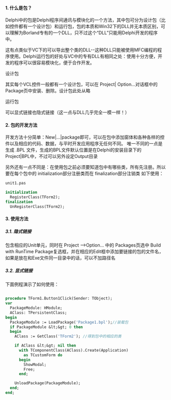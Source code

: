 #### 1. 什么是包？

Delphi中的包是Delphi程序间通讯与模块化的一个方法，其中包可分为设计包（比如控件都有一个设计包）和运行包，包的本质和Win32下的DLL并无本质区别，可以理解为Borland专有的一个DLL，只不过这个“DLL”只能用Delphi开发的程序中。

这有点类似于VC下的可以导出整个类的DLL--这种DLL只能被使用MFC编程的程序使用。Delphi运行包的好处与VC中的专有DLL有相同之处：使用十分方便，开发的程序可以很容易模块化，便于合作开发。

设计包

其实每个VCL控件一般都有一个设计包，可以在 Project| Option...对话框中的Package页中安装、删除。设计包此处从略

运行包

可以显式链接也隐式链接（这一点与DLL几乎完全一模一样！）

#### 2. 包的开发方法

开发方法十分简单：New|...|package即可，可以在包中添加窗体和各种各样的控件以及相应的代码、数据，与平时开发应用程序无任何不同。 唯一不同的一点是生成  .BPL 文件，生成的BPL文件默认位置是在Delphi的安装目录下的Project|BPL中，不过可以另外设定Output目录

另外还有一点不同是：在使用包之前必须要知道包中有哪些类，所有先注册。所以要在每个包中的  initialization部分注册类而在 finalization部分注销类 
如下使用：

```pascal
unit1.pas

initialization
  RegisterClass(TForm2);
finalization
  UnRegisterClass(TForm2);
```


#### 3. 使用方法

##### 3.1. 隐式链接

包含相应的Unit单元，同时在 Project -->Option... 中的 Packages页选中 Build with RunTime Package复选框，并在相应的Edit框中添加要链接的包的文件名，如果是放在和Exe文件同一目录中的话，可以不加路径名

##### 3.2. 显式链接

下面例程演示了如何使用：

```pascal

procedure TForm1.Button1Click(Sender: TObject);
var
  PackageModule: HModule;
  AClass: TPersistentClass;
begin
  PackageModule := LoadPackage('Package1.bpl');//装载包
  if PackageModule &lt;&gt; 0 then
  begin
    AClass := GetClass('TForm2'); //得到包中的相应的类

    if AClass &lt;&gt; nil then
      with TComponentClass(AClass).Create(Application)
        as TCustomForm do
      begin
        ShowModal;
        Free;
      end;

    UnloadPackage(PackageModule);
  end;
end;

```







